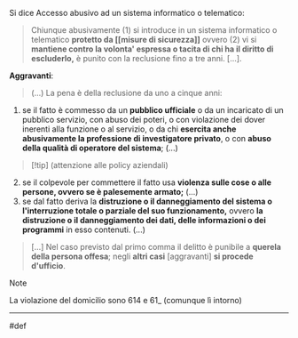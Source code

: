 Si dice Accesso abusivo ad un sistema informatico o telematico:
> Chiunque abusivamente (1) si introduce in un sistema informatico o telematico **protetto da [[misure di sicurezza]]** ovvero (2) vi si **mantiene contro la volonta' espressa o tacita di chi ha il diritto di escluderlo,** è punito con la reclusione fino a tre anni. \[...].

**Aggravanti**:
>(...) La pena è della reclusione da uno a cinque anni:
1. se il fatto è commesso da un **pubblico ufficiale** o da un incaricato di un pubblico servizio, con abuso dei poteri, o con violazione dei dover inerenti alla funzione o al servizio, o da chi **esercita anche abusivamente la professione di investigatore privato**, o con **abuso della qualità di operatore del sistema**; (...) 
> [!tip] (attenzione alle policy aziendali)
2. se il colpevole per commettere il fatto usa **violenza sulle cose o alle persone, ovvero se è palesemente armato;** (...)
3. se dal fatto deriva la **distruzione o il danneggiamento del sistema o l'interruzione totale o parziale del suo funzionamento,** ovvero **la distruzione o il danneggiamento dei dati, delle informazioni o dei programmi** in esso contenuti. (...)

> \[...] Nel caso previsto dal primo comma il delitto è punibile a **querela della persona offesa**; negli **altri casi** \[aggravanti] **si procede d'ufficio**.

> [!Note] 
> La violazione del domicilio sono 614 e 61_ (comunque lì intorno)

___
#def 